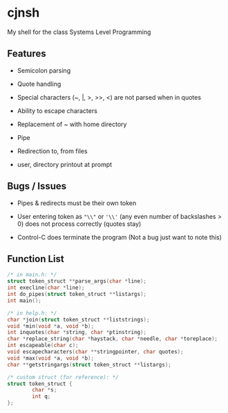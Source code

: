 # cjnsh
My shell for the class Systems Level Programming

## Features
- Semicolon parsing
- Quote handling 
- Special characters (~, |, >, >>, <) are not parsed when in quotes
- Ability to escape characters
- Replacement of ~ with home directory 
- Pipe
- Redirection to, from files

- user, directory printout at prompt

## Bugs / Issues

- Pipes & redirects must be their own token
- User entering token as `"\\"` or `'\\'` (any even number of backslashes > 0) does not process correctly (quotes stay)

- Control-C does terminate the program (Not a bug just want to note this)

## Function List

```c
/* in main.h: */
struct token_struct **parse_args(char *line);
int execline(char *line);
int do_pipes(struct token_struct **listargs);
int main();

/* in help.h: */
char *join(struct token_struct **liststrings);
void *min(void *a, void *b);
int inquotes(char *string, char *ptinstring);
char *replace_string(char *haystack, char *needle, char *toreplace);
int escapeable(char c);
void escapecharacters(char **stringpointer, char quotes);
void *max(void *a, void *b);
char **getstringargs(struct token_struct **listargs);

/* custom struct (for reference): */
struct token_struct {
        char *s;
        int q;
};
```
